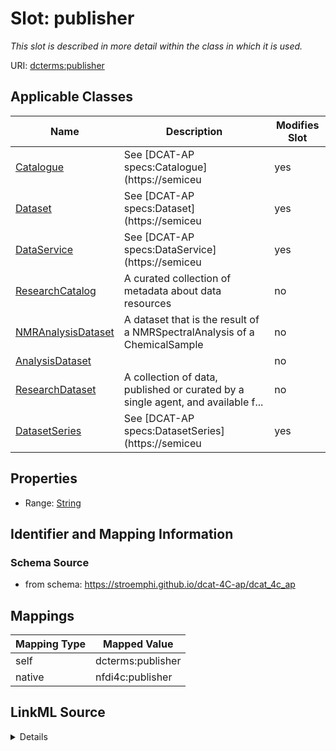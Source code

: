 

# Slot: publisher


_This slot is described in more detail within the class in which it is used._





URI: [dcterms:publisher](http://purl.org/dc/terms/publisher)



<!-- no inheritance hierarchy -->





## Applicable Classes

| Name | Description | Modifies Slot |
| --- | --- | --- |
| [Catalogue](Catalogue.md) | See [DCAT-AP specs:Catalogue](https://semiceu |  yes  |
| [Dataset](Dataset.md) | See [DCAT-AP specs:Dataset](https://semiceu |  yes  |
| [DataService](DataService.md) | See [DCAT-AP specs:DataService](https://semiceu |  yes  |
| [ResearchCatalog](ResearchCatalog.md) | A curated collection of metadata about data resources |  no  |
| [NMRAnalysisDataset](NMRAnalysisDataset.md) | A dataset that is the result of a NMRSpectralAnalysis of a ChemicalSample |  no  |
| [AnalysisDataset](AnalysisDataset.md) |  |  no  |
| [ResearchDataset](ResearchDataset.md) | A collection of data, published or curated by a single agent, and available f... |  no  |
| [DatasetSeries](DatasetSeries.md) | See [DCAT-AP specs:DatasetSeries](https://semiceu |  yes  |







## Properties

* Range: [String](String.md)





## Identifier and Mapping Information







### Schema Source


* from schema: https://stroemphi.github.io/dcat-4C-ap/dcat_4c_ap




## Mappings

| Mapping Type | Mapped Value |
| ---  | ---  |
| self | dcterms:publisher |
| native | nfdi4c:publisher |




## LinkML Source

<details>
```yaml
name: publisher
description: This slot is described in more detail within the class in which it is
  used.
from_schema: https://stroemphi.github.io/dcat-4C-ap/dcat_4c_ap
rank: 1000
slot_uri: dcterms:publisher
alias: publisher
domain_of:
- Catalogue
- DataService
- Dataset
- DatasetSeries
range: string

```
</details>